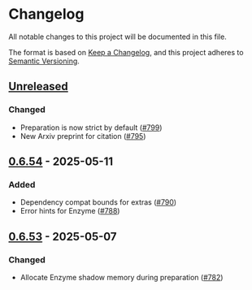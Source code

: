 # Changelog

All notable changes to this project will be documented in this file.

The format is based on [Keep a Changelog](https://keepachangelog.com/en/1.1.0/),
and this project adheres to [Semantic Versioning](https://semver.org/spec/v2.0.0.html).

## [Unreleased]

### Changed

- Preparation is now strict by default ([#799])
- New Arxiv preprint for citation ([#795])

## [0.6.54] - 2025-05-11

### Added

- Dependency compat bounds for extras ([#790])
- Error hints for Enzyme ([#788])

## [0.6.53] - 2025-05-07

### Changed

- Allocate Enzyme shadow memory during preparation ([#782])

[unreleased]: https://github.com/JuliaDiff/DifferentiationInterface.jl/compare/DifferentiationInterface-v0.6.54...main
[0.6.54]: https://github.com/JuliaDiff/DifferentiationInterface.jl/compare/DifferentiationInterface-v0.6.53...DifferentiationInterface-v0.6.54
[0.6.53]: https://github.com/JuliaDiff/DifferentiationInterface.jl/compare/DifferentiationInterface-v0.6.52...DifferentiationInterface-v0.6.53

[#799]: https://github.com/JuliaDiff/DifferentiationInterface.jl/pull/799
[#795]: https://github.com/JuliaDiff/DifferentiationInterface.jl/pull/795
[#790]: https://github.com/JuliaDiff/DifferentiationInterface.jl/pull/790
[#788]: https://github.com/JuliaDiff/DifferentiationInterface.jl/pull/788
[#782]: https://github.com/JuliaDiff/DifferentiationInterface.jl/pull/782